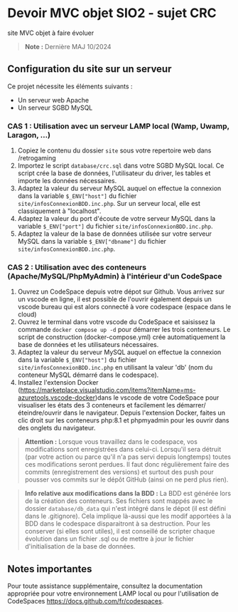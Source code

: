 # Devoir MVC objet SIO2 - sujet CRC
site MVC objet à faire évoluer
> **Note :** Dernière MAJ 10/2024 

## Configuration du site sur un serveur
Ce projet nécessite les éléments suivants :
- Un serveur web Apache
- Un serveur SGBD MySQL

### CAS 1 : Utilisation avec un serveur LAMP local (Wamp, Uwamp, Laragon, ...)
1. Copiez le contenu du dossier `site` sous votre repertoire web dans /retrogaming
2. Importez le script `database/crc.sql` dans votre SGBD MySQL local. Ce script crée la base de données, l'utilisateur du driver, les tables et importe les données nécessaires.
2. Adaptez la valeur du serveur MySQL auquel on effectue la connexion dans la variable `$_ENV["host"]` du fichier `site/infosConnexionBDD.inc.php`. Sur un serveur local, elle est classiquement à "localhost".
2. Adaptez la valeur du port d'écoute de votre serveur MySQL dans la variable `$_ENV["port"]` du fichier `site/infosConnexionBDD.inc.php`.
3. Adaptez la valeur de la base de données utilisée sur votre serveur MySQL dans la variable `$_ENV["dbname"]` du fichier `site/infosConnexionBDD.inc.php`.

### CAS 2 : Utilisation avec des conteneurs (Apache/MySQL/PhpMyAdmin) à l'intérieur d'un CodeSpace
1. Ouvrez un CodeSpace depuis votre dépot sur Github. Vous arrivez sur un vscode en ligne, il est possible de l'ouvrir également depuis un vscode bureau qui est alors connecté à vore codespace (espace dans le cloud)
2. Ouvrez le terminal dans votre vscode du CodeSpace et saisissez la commande `docker compose up -d` pour démarrer les trois conteneurs. Le script de construction (docker-compose.yml) crée automatiquement la base de données et les utilisateurs nécessaires.
3. Adaptez la valeur du serveur MySQL auquel on effectue la connexion dans la variable `$_ENV["host"]` du fichier `site/infosConnexionBDD.inc.php` en utilisant la valeur 'db' (nom du conteneur MySQL démarré dans le codespace).
4. Installez l'extension Docker (https://marketplace.visualstudio.com/items?itemName=ms-azuretools.vscode-docker)dans le vscode de votre CodeSpace pour visualiser les états des 3 conteneurs et facilement les démarrer/éteindre/ouvrir dans le navigateur. Depuis l'extension Docker, faites un clic droit sur les conteneurs php:8.1 et phpmyadmin pour les ouvrir dans des onglets du navigateur.
> **Attention :** Lorsque vous travaillez dans le codespace, vos modifications sont enregistrées dans celui-ci. Lorsqu'il sera détruit (par votre action ou parce qu'il n'a pas servi depuis longtemps) toutes ces modifications seront perdues. Il faut donc régulièrement faire des commits (enregistrement des versions) et surtout des push pour pousser vos commits sur le dépôt GitHub (ainsi on ne perd plus rien).

> **Info relative aux modifications dans la BDD :** La BDD est générée lors de la création des conteneurs. Ses fichiers sont mappés avec le dossier `database/db_data` qui n'est intégré dans le dépot (il est défini dans le .gitignore). Cela implique là-aussi que les modif apportées à la BDD dans le codespace disparaitront à sa destruction. Pour les conserver (si elles sont utiles), il est conseillé de scripter chaque évolution dans un fichier .sql ou de mettre à jour le fichier d'initialisation de la base de données.

## Notes importantes
Pour toute assistance supplémentaire, consultez la documentation appropriée pour votre environnement LAMP local ou pour l'utilisation de CodeSpaces https://docs.github.com/fr/codespaces.
